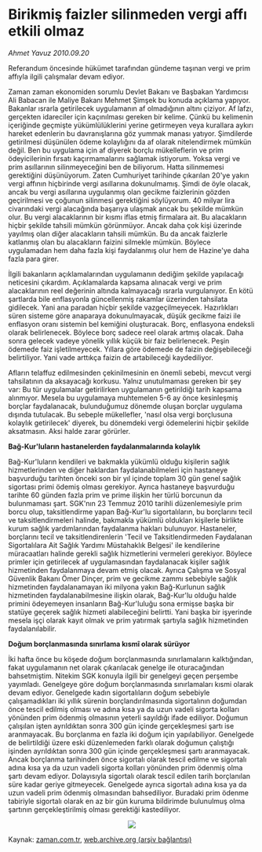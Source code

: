 # Birikmiş faizler silinmeden vergi affı etkili olmaz

*Ahmet  Yavuz 2010.09.20*

<td class="columnist-detail">
<p>Referandum öncesinde hükümet tarafından gündeme taşınan vergi ve prim affıyla ilgili çalışmalar devam ediyor.</p>
<p>
<div id="haberMetinDiv">
<p>Zaman zaman ekonomiden sorumlu Devlet Bakanı ve Başbakan Yardımcısı Ali Babacan ile Maliye Bakanı Mehmet Şimşek bu konuda açıklama yapıyor. Bakanlar ısrarla getirilecek uygulamanın af olmadığının altını çiziyor. Af lafzı, gerçekten idareciler için kaçınılması gereken bir kelime. Çünkü bu kelimenin içeriğinde geçmişte yükümlülüklerini yerine getirmeyen veya kurallara aykırı hareket edenlerin bu davranışlarına göz yummak manası yatıyor. Şimdilerde getirilmesi düşünülen ödeme kolaylığını da af olarak nitelendirmek mümkün değil. Ben bu uygulama için af diyerek borçlu mükelleflerin ve prim ödeyicilerinin fırsatı kaçırmamalarını sağlamak istiyorum. Yoksa vergi ve prim asıllarının silinmeyeceğini ben de biliyorum. Hatta silinmemesi gerektiğini düşünüyorum. Zaten Cumhuriyet tarihinde çıkarılan 20'ye yakın vergi affının hiçbirinde vergi asıllarına dokunulmamış. Şimdi de öyle olacak, ancak bu vergi asıllarına uygulanmış olan gecikme faizlerinin gözden geçirilmesi ve çoğunun silinmesi gerektiğini söylüyorum. 40 milyar lira civarındaki vergi alacağında başarıya ulaşmak ancak bu şekilde mümkün olur. Bu vergi alacaklarının bir kısmı iflas etmiş firmalara ait. Bu alacakların hiçbir şekilde tahsili mümkün görünmüyor. Ancak daha çok kişi üzerinde yayılmış olan diğer alacakların tahsili mümkün. Bu da ancak faizlerle katlanmış olan bu alacakların faizini silmekle mümkün. Böylece uygulamadan hem daha fazla kişi faydalanmış olur hem de Hazine'ye daha fazla para girer.
<p> İlgili bakanların açıklamalarından uygulamanın dediğim şekilde yapılacağı neticesini çıkardım. Açıklamalarda kapsama alınacak vergi ve prim alacaklarının reel değerinin altında kalmayacağı ısrarla vurgulanıyor. En kötü şartlarda bile enflasyonla güncellenmiş rakamlar üzerinden tahsilata gidilecek. Yani ana paradan hiçbir şekilde vazgeçilmeyecek. Hazırlıkları süren sisteme göre anaparaya dokunulmayacak, düşük gecikme faizi ile enflasyon oranı sistemin bel kemiğini oluşturacak. Borç, enflasyona endeksli olarak belirlenecek. Böylece borç sadece reel olarak artmış olacak. Daha sonra gelecek vadeye yönelik yıllık küçük bir faiz belirlenecek. Peşin ödemede faiz işletilmeyecek. Yıllara göre ödemede de faizin değişebileceği belirtiliyor. Yani vade arttıkça faizin de artabileceği kaydediliyor.
<p> Afların telaffuz edilmesinden çekinilmesinin en önemli sebebi, mevcut vergi tahsilatının da aksayacağı korkusu. Yalnız unutulmaması gereken bir şey var: Bu tür uygulamalar getirilirken uygulamanın getirildiği tarih kapsama alınmıyor. Mesela bu uygulamaya muhtemelen 5-6 ay önce kesinleşmiş borçlar faydalanacak, bulunduğumuz dönemde oluşan borçlar uygulama dışında tutulacak. Bu sebeple mükellefler, 'nasıl olsa vergi borçlusuna kolaylık getirilecek' diyerek, bu dönemdeki vergi ödemelerini hiçbir şekilde aksatmasın. Aksi halde zarar görürler.
<p><b>Bağ-Kur'luların hastanelerden faydalanmalarında kolaylık</b>
<p>Bağ-Kur'luların kendileri ve bakmakla yükümlü olduğu kişilerin sağlık hizmetlerinden ve diğer haklardan faydalanabilmeleri için hastaneye başvurduğu tarihten önceki son bir yıl içinde toplam 30 gün genel sağlık sigortası primi ödemiş olması gerekiyor. Ayrıca hastaneye başvurduğu tarihte 60 günden fazla prim ve prime ilişkin her türlü borcunun da bulunmaması şart. SGK'nın 23 Temmuz 2010 tarihli düzenlemesiyle prim borcu olup, taksitlendirme yapan Bağ-Kur'lu sigortalıların, bu borçlarını tecil ve taksitlendirmeleri halinde, bakmakla yükümlü oldukları kişilerle birlikte kurum sağlık yardımlarından faydalanma hakları bulunuyor. Hastaneler, borçlarını tecil ve taksitlendirenlerin 'Tecil ve Taksitlendirmeden Faydalanan Sigortalılara Ait Sağlık Yardımı Müstahaklık Belgesi' ile kendilerine müracaatları halinde gerekli sağlık hizmetlerini vermeleri gerekiyor. Böylece primler için getirilecek af uygulamasından faydalanacak kişiler sağlık hizmetinden faydalanmaya devam etmiş olacak. Ayrıca Çalışma ve Sosyal Güvenlik Bakanı Ömer Dinçer, prim ve gecikme zammı sebebiyle sağlık hizmetinden faydalanamayan iki milyona yakın Bağ-Kurlunun sağlık hizmetinden faydalanabilmesine ilişkin olarak, Bağ-Kur'lu olduğu halde primini ödeyemeyen insanların Bağ-Kur'luluğu sona ermişse başka bir statüye geçerek sağlık hizmeti alabileceğini belirtti. Yani başka bir işyerinde mesela işçi olarak kayıt olmak ve prim yatırmak şartıyla sağlık hizmetinden faydalanılabilir.
<p><b>Doğum borçlanmasında sınırlama kısmî olarak sürüyor</b>
<p>İki hafta önce bu köşede doğum borçlanmasında sınırlamaların kalktığından, fakat uygulamanın net olarak çıkarılacak genelge ile oturacağından bahsetmiştim. Nitekim SGK konuyla ilgili bir genelgeyi geçen perşembe yayımladı. Genelgeye göre doğum borçlanmasında sınırlamaları kısmi olarak devam ediyor. Genelgede kadın sigortalıların doğum sebebiyle çalışamadıkları iki yıllık sürenin borçlandırılmasında sigortalının doğumdan önce tescil edilmiş olması ve adına kısa ya da uzun vadeli sigorta kolları yönünden prim ödenmiş olmasının yeterli sayıldığı ifade ediliyor. Doğumun çalışılan işten ayrıldıktan sonra 300 gün içinde gerçekleşmesi şartı ise aranmayacak. Bu borçlanma en fazla iki doğum için yapılabiliyor. Genelgede de belirtildiği üzere eski düzenlemeden farklı olarak doğumun çalıştığı işinden ayrıldıktan sonra 300 gün içinde gerçekleşmesi şartı aranmayacak. Ancak borçlanma tarihinden önce sigortalı olarak tescil edilme ve sigortalı adına kısa ya da uzun vadeli sigorta kolları yönünden prim ödenmiş olma şartı devam ediyor. Dolayısıyla sigortalı olarak tescil edilen tarih borçlanılan süre kadar geriye gitmeyecek. Genelgede ayrıca sigortalı adına kısa ya da uzun vadeli prim ödenmiş olmasından bahsediliyor. Buradaki prim ödenme tabiriyle sigortalı olarak en az bir gün kuruma bildirimde bulunulmuş olma şartının gerçekleştirilmiş olması gerektiği kastediliyor.

<p align="center"><img src="http://web.archive.org/web/20110224005951im_/http://medya.zaman.com.tr/2010/09/20/vergi.jpg"/></p></p></p></p></p></p></p></p></div>
</p>
<a href="http://web.archive.org/web/20110224005951/mailto:ahmet.yavuz@zaman.com.tr">
</a></td>

Kaynak: [zaman.com.tr](http://zaman.com.tr/yazar.do?yazino=1029633), [web.archive.org (arşiv bağlantısı)](http://web.archive.org/web/20110224005951/http://www.zaman.com.tr:80/yazar.do?yazino=1029633)
